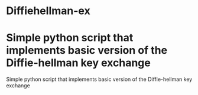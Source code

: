 # Diffiehellman-ex
Simple python script that implements basic version of the Diffie-hellman key exchange
=======
Simple python script that implements basic version of the Diffie-hellman key exchange

